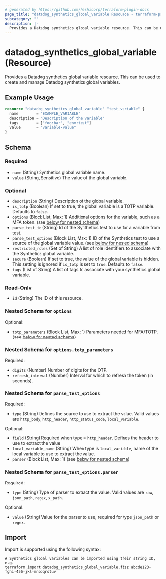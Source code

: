 ```yaml
---
# generated by https://github.com/hashicorp/terraform-plugin-docs
page_title: "datadog_synthetics_global_variable Resource - terraform-provider-datadog"
subcategory: ""
description: |-
  Provides a Datadog synthetics global variable resource. This can be used to create and manage Datadog synthetics global variables.
---
```


# datadog_synthetics_global_variable (Resource)

Provides a Datadog synthetics global variable resource. This can be used to create and manage Datadog synthetics global variables.

## Example Usage

```terraform
resource "datadog_synthetics_global_variable" "test_variable" {
  name        = "EXAMPLE_VARIABLE"
  description = "Description of the variable"
  tags        = ["foo:bar", "env:test"]
  value       = "variable-value"
}
```

<!-- schema generated by tfplugindocs -->
## Schema

### Required

- `name` (String) Synthetics global variable name.
- `value` (String, Sensitive) The value of the global variable.

### Optional

- `description` (String) Description of the global variable.
- `is_totp` (Boolean) If set to true, the global variable is a TOTP variable. Defaults to `false`.
- `options` (Block List, Max: 1) Additional options for the variable, such as a MFA token. (see [below for nested schema](#nestedblock--options))
- `parse_test_id` (String) Id of the Synthetics test to use for a variable from test.
- `parse_test_options` (Block List, Max: 1) ID of the Synthetics test to use a source of the global variable value. (see [below for nested schema](#nestedblock--parse_test_options))
- `restricted_roles` (Set of String) A list of role identifiers to associate with the Synthetics global variable.
- `secure` (Boolean) If set to true, the value of the global variable is hidden. This setting is ignored if `is_totp` is set to `true`. Defaults to `false`.
- `tags` (List of String) A list of tags to associate with your synthetics global variable.

### Read-Only

- `id` (String) The ID of this resource.

<a id="nestedblock--options"></a>
### Nested Schema for `options`

Optional:

- `totp_parameters` (Block List, Max: 1) Parameters needed for MFA/TOTP. (see [below for nested schema](#nestedblock--options--totp_parameters))

<a id="nestedblock--options--totp_parameters"></a>
### Nested Schema for `options.totp_parameters`

Required:

- `digits` (Number) Number of digits for the OTP.
- `refresh_interval` (Number) Interval for which to refresh the token (in seconds).



<a id="nestedblock--parse_test_options"></a>
### Nested Schema for `parse_test_options`

Required:

- `type` (String) Defines the source to use to extract the value. Valid values are `http_body`, `http_header`, `http_status_code`, `local_variable`.

Optional:

- `field` (String) Required when type = `http_header`. Defines the header to use to extract the value
- `local_variable_name` (String) When type is `local_variable`, name of the local variable to use to extract the value.
- `parser` (Block List, Max: 1) (see [below for nested schema](#nestedblock--parse_test_options--parser))

<a id="nestedblock--parse_test_options--parser"></a>
### Nested Schema for `parse_test_options.parser`

Required:

- `type` (String) Type of parser to extract the value. Valid values are `raw`, `json_path`, `regex`, `x_path`.

Optional:

- `value` (String) Value for the parser to use, required for type `json_path` or `regex`.

## Import

Import is supported using the following syntax:

```shell
# Synthetics global variables can be imported using their string ID, e.g.
terraform import datadog_synthetics_global_variable.fizz abcde123-fghi-456-jkl-mnopqrstuv
```
